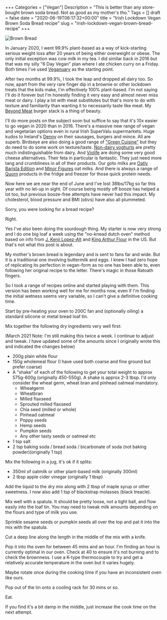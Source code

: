 +++
Categories = ["Vegan"]
Description = "This is better than any store-bought brown soda bread. Not as good as my mother's tho."
Tags = []
draft = false
date = "2020-06-19T06:17:32+00:00"
title = "Irish Lockdown Vegan Brown Soda Bread recipe"
slug = "irish-lockdown-vegan-brown-bread-recipe"
+++


![Brown Bread](/images/2020/06/brown_bread.jpg)

In January 2020, I went 99.9% plant-based as a way of kick-starting serious weight loss after 20 years of being either overweight or obese. The only initial exception was cow milk in my tea. I did similar back in 2016 but that was my silly "6 Day Vegan" plan where I ate chicken curry on a Friday. Both times I've used [Veganuary](https://uk.veganuary.com/) as the starting point.

After two months at 99.9%, I took the leap and dropped all dairy too. So now, apart from the very rare finger dip in a brownie or other lockdown treats that the kids make, I'm effectively 100% plant-based. I'm not saying I'll do it forever but I'm honestly finding it very easy and almost never miss meat or dairy. I play a lot with meat substitutes but that's more to do with texture and familiarity than wanting it to necessarily taste like meat. My [Beyond Meat](https://www.beyondmeat.com/products/the-beyond-burger/) burger stack is a thing of beauty.

I'll do more posts on the subject soon but suffice to say that it's 10x easier to go vegan in 2020 than in 2016. There's a massive new range of vegan and vegetarian options even in rural Irish SuperValu supermarkets. Huge kudos to Ireland's [Denny](https://www.denny.ie/food/meat-free-range/) on their sausages, burgers and mince. All are superb. Birdseye are also doing a good range of ["Green Cuisine"](https://www.birdseye.co.uk/range/meat-free-mealtimes/green-cuisine) but they do need to do some work on texture/taste. [Non-dairy yoghurts](http://schullandcrossbones.ie/) are pretty much indistinguishable from dairy. And [Violife](https://violifefoods.com/) are doing some very good cheese alternatives. Their feta in particular is fantastic. They just need more tang and crumbliness in all of their products. Our goto milks are [Oatly Barista Edition](https://www.oatly.com/int/products/oat-drink-barista-edition) and [Minor Figures](https://minorfigures.com/) oat milks. And there is always a range of [Quorn](https://www.quorn.ie/products/roast-style-sliced-fillets) products in the fridge and freezer for those quick protein needs.

Now here we are near the end of June and I've lost 38lbs/17kg so far this year with no let-up in sight. Of course being mostly off booze has helped a lot too, but previous booze-free attempts have never had this impact. My cholesterol, blood pressure and BMI (obvs) have also all plummeted.

Sorry, you were looking for a bread recipe?

Right.

Yes I've also been doing the sourdough thing. My starter is now very strong and I do one big loaf a week using the "no-knead dutch oven" method based on info from [J. Kenji Lopez-Alt](https://www.youtube.com/watch?v=uWbl3Sr2y1Y) and [King Arthur Flour](https://www.kingarthurflour.com/recipes/no-knead-sourdough-bread-recipe) in the US. But that's not what this post is about.

My mother's brown bread is legendary and is sent to fans far and wide. But it is a traditional one involving buttermilk and eggs. I knew I had zero hope of replicating its perfection in vegan-form as no one has been able to, even following her original recipe to the letter. There's magic in those Ratoath fingers.

So I took a range of recipes online and started playing with them. This version has been working well for me for months now, even if I'm finding the initial wetness seems very variable, so I can't give a definitive cooking time.

Start by pre-heating your oven to 200C fan and (optionally oiling) a standard silicone or metal bread loaf tin.

Mix together the following dry ingredients very well first:

(March 2021 Note: I'm still making this twice a week. I continue to adjust and tweak. I have updated some of the amounts since I originally wrote this and indicated the changes below)

* 200g plain white flour
* 150g wholemeal flour (I have used both coarse and fine ground but prefer coarse)
* A "shake" of each of the following to get your total weight to approx 575g-600g (originally 450-550g). A shake is approx 2-3 tbsp. I'd only consider the wheat germ, wheat bran and pinhead oatmeal mandatory.
    * Wheatgerm
    * Wheatbran
    * Milled flaxseed
    * Sprouted milled flaxseed
    * Chia seed (milled or whole)
    * Pinhead oatmeal
    * Poppy seeds
    * Hemp seeds
    * Pumpkin seeds
    * Any other tasty seeds or oatmeal etc
* 1 tsp salt
* 2 tsp baking soda / bread soda / bicarbonate of soda (not baking powder)(originally 1 tsp)

Mix the following in a jug, it's ok if it splits:

* 350ml of oatmilk or other plant-based milk (originally 300ml)
* 2 tbsp apple cider vinegar (originally 1 tbsp)

Add the liquid to the dry mix along with 2 tbsp of maple syrup or other sweetness. I now also add 1 tsp of blackstrap molasses (black treacle).

Mix well with a spatula. It should be pretty loose, not a tight ball, and flow easily into the loaf tin. You may need to tweak milk amounts depending on the flours and type of milk you use.

Sprinkle sesame seeds or pumpkin seeds all over the top and pat it into the mix with the spatula.

Cut a deep line along the length in the middle of the mix with a knife. 

Pop it into the oven for between 45 mins and an hour. I'm finding an hour is currently optimal in our oven. Check at 40 to ensure it's not burning and to check the brownness. I use a K-type thermocouple to try and get a relatively accurate temperature in the oven but it varies hugely.

Maybe rotate once during the cooking time if you have an inconsistent oven like ours.

Pop out of the tin onto a cooling rack for 30 mins or so.

Eat.

If you find it's a bit damp in the middle, just increase the cook time on the next attempt.

